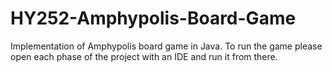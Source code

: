 # HY252-Amphypolis-Board-Game
Implementation of Amphypolis board game in Java. To run the game please open each phase of the project with an IDE and run it from there.
